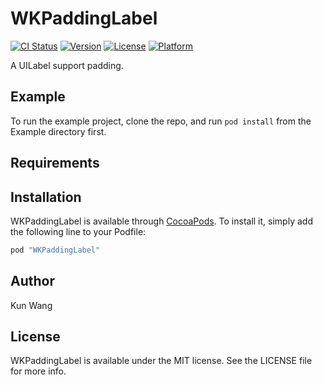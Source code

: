 # WKPaddingLabel

[![CI Status](http://img.shields.io/travis/sleepywk/WKPaddingLabel.svg?style=flat)](https://travis-ci.org/sleepywk/WKPaddingLabel)
[![Version](https://img.shields.io/cocoapods/v/WKPaddingLabel.svg?style=flat)](http://cocoapods.org/pods/WKPaddingLabel)
[![License](https://img.shields.io/cocoapods/l/WKPaddingLabel.svg?style=flat)](http://cocoapods.org/pods/WKPaddingLabel)
[![Platform](https://img.shields.io/cocoapods/p/WKPaddingLabel.svg?style=flat)](http://cocoapods.org/pods/WKPaddingLabel)

A UILabel support padding.

## Example

To run the example project, clone the repo, and run `pod install` from the Example directory first.

## Requirements

## Installation

WKPaddingLabel is available through [CocoaPods](http://cocoapods.org). To install
it, simply add the following line to your Podfile:

```ruby
pod "WKPaddingLabel"
```

## Author

Kun Wang

## License

WKPaddingLabel is available under the MIT license. See the LICENSE file for more info.
